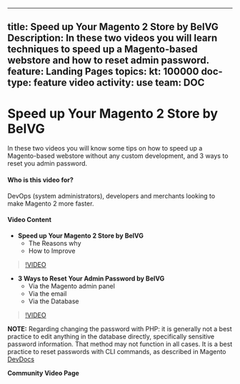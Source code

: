 
---
title: Speed up Your Magento 2 Store by BelVG
Description: In these two videos you will learn techniques to speed up a Magento-based webstore and how to reset admin password.
feature: Landing Pages
topics:
kt: 100000
doc-type: feature video
activity: use
team: DOC
---
# Speed up Your Magento 2 Store by BelVG

In these two videos you will know some tips on how to speed up a Magento-based webstore without any custom development, and 3 ways to reset you admin password.

#### Who is this video for?
DevOps (system administrators), developers and merchants looking to make Magento 2 more faster.

#### Video Content
* **Speed up Your Magento 2 Store by BelVG**
  * The Reasons why
  * How to Improve
>[!VIDEO](https://video.tv.adobe.com/v/35782)
* **3 Ways to Reset Your Admin Password by BelVG**
  * Via the Magento admin panel
  * Via the email
  * Via the Database
>[!VIDEO](https://video.tv.adobe.com/v/35751)

**NOTE:** Regarding changing the password with PHP: it is generally not a best practice to edit anything in the database directly, specifically sensitive password information. That method may not function in all cases. It is a best practice to reset passwords with CLI commands, as described in Magento [DevDocs](https://devdocs.magento.com/guides/v2.3/install-gde/install/cli/install-cli-subcommands-admin.html)

**Community Video Page**